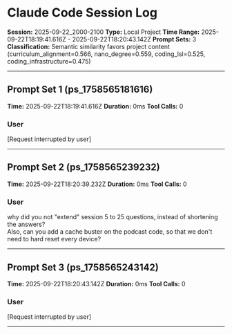 # Claude Code Session Log

**Session:** 2025-09-22_2000-2100
**Type:** Local Project
**Time Range:** 2025-09-22T18:19:41.616Z - 2025-09-22T18:20:43.142Z
**Prompt Sets:** 3
**Classification:** Semantic similarity favors project content (curriculum_alignment=0.566, nano_degree=0.559, coding_lsl=0.525, coding_infrastructure=0.475)

---

<a name="ps_1758565181616"></a>
## Prompt Set 1 (ps_1758565181616)

**Time:** 2025-09-22T18:19:41.616Z
**Duration:** 0ms
**Tool Calls:** 0

### User

[Request interrupted by user]

---

<a name="ps_1758565239232"></a>
## Prompt Set 2 (ps_1758565239232)

**Time:** 2025-09-22T18:20:39.232Z
**Duration:** 0ms
**Tool Calls:** 0

### User

why did you not "extend" session 5 to 25 questions, instead of shortening the answers?\
Also, can you add a cache buster on the podcast code, so that we don't need to hard reset every device?

---

<a name="ps_1758565243142"></a>
## Prompt Set 3 (ps_1758565243142)

**Time:** 2025-09-22T18:20:43.142Z
**Duration:** 0ms
**Tool Calls:** 0

### User

[Request interrupted by user]

---

